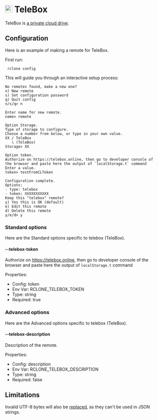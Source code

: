 
# <img src="https://www.telebox.online/TeleBox/icon.png" width="24" height="24" /> TeleBox

TeleBox is [a private cloud drive](https://www.telebox.online/).

## Configuration

Here is an example of making a remote for TeleBox.

First run:

     rclone config

This will guide you through an interactive setup process:

```
No remotes found, make a new one?
n) New remote
s) Set configuration password
q) Quit config
n/s/q> n

Enter name for new remote.
name> remote

Option Storage.
Type of storage to configure.
Choose a number from below, or type in your own value.
XX / TeleBox
   \ (TeleBox)
Storage> XX

Option token.
Authorize on https://telebox.online, then go to developer console of the browser and paste here the output of `localStorage.t` command
Enter a value.
token> testFromCLToken

Configuration complete.
Options:
- type: telebox
- token: XXXXXXXXXXX
Keep this "telebox" remote?
y) Yes this is OK (default)
e) Edit this remote
d) Delete this remote
y/e/d> y

```

### Standard options

Here are the Standard options specific to telebox (TeleBox).

#### --telebox-token

Authorize on https://telebox.online, then go to developer console of the browser and paste here the output of `localStorage.t` command

Properties:

- Config:      token
- Env Var:     RCLONE_TELEBOX_TOKEN
- Type:        string
- Required:    true

### Advanced options

Here are the Advanced options specific to telebox (TeleBox).

#### --telebox-description

Description of the remote.

Properties:

- Config:      description
- Env Var:     RCLONE_TELEBOX_DESCRIPTION
- Type:        string
- Required:    false

## Limitations

Invalid UTF-8 bytes will also be [replaced](https://rclone.org/overview/#invalid-utf8),
as they can't be used in JSON strings.

